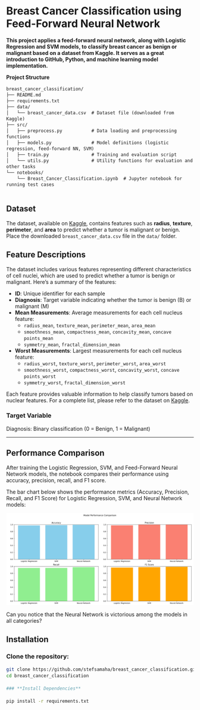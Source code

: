 # Breast Cancer Classification using Feed-Forward Neural Network

**This project applies a feed-forward neural network, along with Logistic Regression and SVM models, to classify breast cancer as benign or malignant based on a dataset from Kaggle. It serves as a great introduction to GitHub, Python, and machine learning model implementation.**

**Project Structure**

```plaintext
breast_cancer_classification/
├── README.md
├── requirements.txt
├── data/
│   └── breast_cancer_data.csv  # Dataset file (downloaded from Kaggle)
├── src/
│   ├── preprocess.py           # Data loading and preprocessing functions
│   ├── models.py               # Model definitions (logistic regression, feed-forward NN, SVM)
│   ├── train.py                # Training and evaluation script
│   └── utils.py                # Utility functions for evaluation and other tasks
└── notebooks/
    └── Breast_Cancer_Classification.ipynb  # Jupyter notebook for running test cases


``` 

## **Dataset**

The dataset, available on [Kaggle](https://www.kaggle.com/code/fareselmenshawii/breast-cancer-various-models), contains features such as **radius**, **texture**, **perimeter**, and **area** to predict whether a tumor is malignant or benign. Place the downloaded `breast_cancer_data.csv` file in the `data/` folder.

## **Feature Descriptions**

The dataset includes various features representing different characteristics of cell nuclei, which are used to predict whether a tumor is benign or malignant. Here’s a summary of the features:

- **ID**: Unique identifier for each sample
- **Diagnosis**: Target variable indicating whether the tumor is benign (B) or malignant (M)
- **Mean Measurements**: Average measurements for each cell nucleus feature:
  - `radius_mean`, `texture_mean`, `perimeter_mean`, `area_mean`
  - `smoothness_mean`, `compactness_mean`, `concavity_mean`, `concave points_mean`
  - `symmetry_mean`, `fractal_dimension_mean`
- **Worst Measurements**: Largest measurements for each cell nucleus feature:
  - `radius_worst`, `texture_worst`, `perimeter_worst`, `area_worst`
  - `smoothness_worst`, `compactness_worst`, `concavity_worst`, `concave points_worst`
  - `symmetry_worst`, `fractal_dimension_worst`

Each feature provides valuable information to help classify tumors based on nuclear features. For a complete list, please refer to the dataset on [Kaggle](https://www.kaggle.com/code/fareselmenshawii/breast-cancer-various-models).

### **Target Variable**

Diagnosis: Binary classification (0 = Benign, 1 = Malignant)


---

## **Performance Comparison**

After training the Logistic Regression, SVM, and Feed-Forward Neural Network models, the notebook compares their performance using accuracy, precision, recall, and F1 score. 

The bar chart below shows the performance metrics (Accuracy, Precision, Recall, and F1 Score) for Logistic Regression, SVM, and Neural Network models:

![Model Performance Comparison](images/model_performance_comparison.png)

Can you notice that the Neural Network is victorious among the models in all categories? 


## **Installation**

### **Clone the repository:**

```bash
git clone https://github.com/stefsamaha/breast_cancer_classification.git
cd breast_cancer_classification

### **Install Dependencies**

pip install -r requirements.txt
